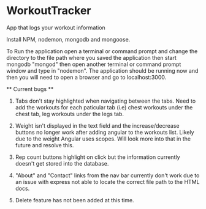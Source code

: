 # WorkoutTracker
App that logs your workout information

Install NPM, nodemon, mongodb and mongoose.

To Run the application open a terminal or command prompt and change the directory to the file path where you saved the application then start mongodb "mongod" then open another terminal or command prompt window and type in "nodemon". The application should be running now and then you will need to open a browser and go to localhost:3000.

** Current bugs **

1) Tabs don't stay highlighted when navigating between the tabs. Need to add the workouts for each paticular tab (i.e) chest workouts under the chest tab, leg workouts under the legs tab.

2) Weight isn't displayed in the text field and the increase/decrease buttons no longer work after adding angular to the workouts list. Likely due to the weight Angular uses scopes. Will look more into that in the future and resolve this.

3) Rep count buttons highlight on click but the information currently doesn't get stored into the database.

4) "About" and "Contact" links from the nav bar currently don't work due to an issue with express not able to locate the correct file path to the HTML docs.  

5) Delete feature has not been added at this time.
